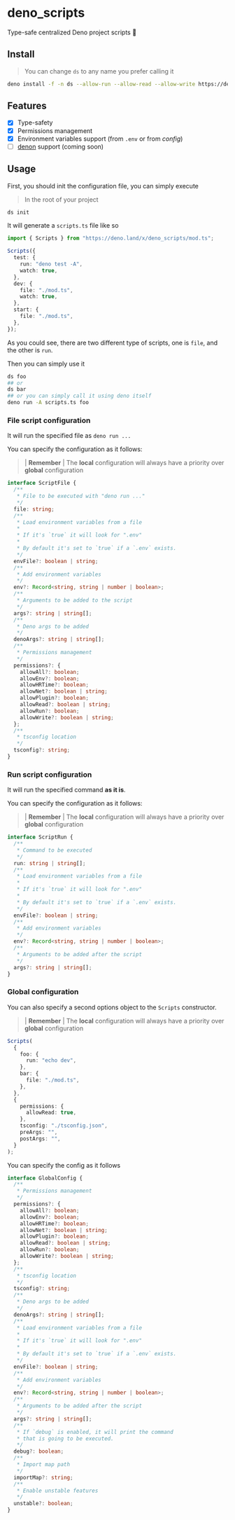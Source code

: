# deno_scripts

Type-safe centralized Deno project scripts 🦕

## Install

> You can change `ds` to any name you prefer calling it

```sh
deno install -f -n ds --allow-run --allow-read --allow-write https://deno.land/x/deno_scripts/cli.ts
```

## Features

- [x] Type-safety
- [x] Permissions management
- [x] Environment variables support (from `.env` or from _config_)
- [ ] [denon](https://github.com/eliassjogreen/denon) support (coming soon)

## Usage

First, you should init the configuration file, you can simply execute

> In the root of your project

```sh
ds init
```

It will generate a `scripts.ts` file like so

```ts
import { Scripts } from "https://deno.land/x/deno_scripts/mod.ts";

Scripts({
  test: {
    run: "deno test -A",
    watch: true,
  },
  dev: {
    file: "./mod.ts",
    watch: true,
  },
  start: {
    file: "./mod.ts",
  },
});
```

As you could see, there are two different type of scripts, one is `file`, and the other is `run`.

Then you can simply use it

```sh
ds foo
## or
ds bar
## or you can simply call it using deno itself
deno run -A scripts.ts foo
```

### File script configuration

It will run the specified file as `deno run ...`

You can specify the configuration as it follows:

> | **Remember** | The **local** configuration will always have a priority over **global** configuration

```ts
interface ScriptFile {
  /**
   * File to be executed with "deno run ..."
   */
  file: string;
  /**
   * Load environment variables from a file
   *
   * If it's `true` it will look for ".env"
   *
   * By default it's set to `true` if a `.env` exists.
   */
  envFile?: boolean | string;
  /**
   * Add environment variables
   */
  env?: Record<string, string | number | boolean>;
  /**
   * Arguments to be added to the script
   */
  args?: string | string[];
  /**
   * Deno args to be added
   */
  denoArgs?: string | string[];
  /**
   * Permissions management
   */
  permissions?: {
    allowAll?: boolean;
    allowEnv?: boolean;
    allowHRTime?: boolean;
    allowNet?: boolean | string;
    allowPlugin?: boolean;
    allowRead?: boolean | string;
    allowRun?: boolean;
    allowWrite?: boolean | string;
  };
  /**
   * tsconfig location
   */
  tsconfig?: string;
}
```

### Run script configuration

It will run the specified command **as it is**.

You can specify the configuration as it follows:

> | **Remember** | The **local** configuration will always have a priority over **global** configuration

```ts
interface ScriptRun {
  /**
   * Command to be executed
   */
  run: string | string[];
  /**
   * Load environment variables from a file
   *
   * If it's `true` it will look for ".env"
   *
   * By default it's set to `true` if a `.env` exists.
   */
  envFile?: boolean | string;
  /**
   * Add environment variables
   */
  env?: Record<string, string | number | boolean>;
  /**
   * Arguments to be added after the script
   */
  args?: string | string[];
}
```

### Global configuration

You can also specify a second options object to the `Scripts` constructor.

> | **Remember** | The **local** configuration will always have a priority over **global** configuration

```ts
Scripts(
  {
    foo: {
      run: "echo dev",
    },
    bar: {
      file: "./mod.ts",
    },
  },
  {
    permissions: {
      allowRead: true,
    },
    tsconfig: "./tsconfig.json",
    preArgs: "",
    postArgs: "",
  }
);
```

You can specify the config as it follows

```ts
interface GlobalConfig {
  /**
   * Permissions management
   */
  permissions?: {
    allowAll?: boolean;
    allowEnv?: boolean;
    allowHRTime?: boolean;
    allowNet?: boolean | string;
    allowPlugin?: boolean;
    allowRead?: boolean | string;
    allowRun?: boolean;
    allowWrite?: boolean | string;
  };
  /**
   * tsconfig location
   */
  tsconfig?: string;
  /**
   * Deno args to be added
   */
  denoArgs?: string | string[];
  /**
   * Load environment variables from a file
   *
   * If it's `true` it will look for ".env"
   *
   * By default it's set to `true` if a `.env` exists.
   */
  envFile?: boolean | string;
  /**
   * Add environment variables
   */
  env?: Record<string, string | number | boolean>;
  /**
   * Arguments to be added after the script
   */
  args?: string | string[];
  /**
   * If `debug` is enabled, it will print the command
   * that is going to be executed.
   */
  debug?: boolean;
  /**
   * Import map path
   */
  importMap?: string;
  /**
   * Enable unstable features
   */
  unstable?: boolean;
}
```
